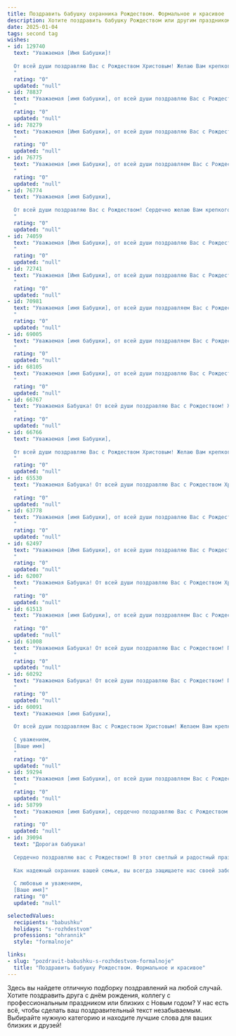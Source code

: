 ```yaml
---
title: Поздравить бабушку охранника Рождеством. Формальное и красивое
description: Хотите поздравить бабушку Рождеством или другим праздником? Наш ИИ создаст незабываемое поздравление, а вы обязательно выделитесь среди других.  
date: 2025-01-04
tags: second tag
wishes:
- id: 129740
  text: "Уважаемая [Имя Бабушки]!
  
  От всей души поздравляю Вас с Рождеством Христовым! Желаю Вам крепкого здоровья, душевного тепла, мира и благополучия в Новом году. Пусть Рождественское чудо согреет Ваше сердце радостью и надеждой, а ангельская защита всегда будет с Вами.  Пусть предстоящий год будет наполнен добрыми событиями и счастьем. С уважением и наилучшими пожеланиями.
  "
  rating: "0"
  updated: "null"
- id: 78837
  text: "Уважаемая [имя бабушки], от всей души поздравляю Вас с Рождеством! Желаю Вам крепкого здоровья, душевного тепла, радостных моментов и мирного неба над головой. Пусть этот светлый праздник принесет Вам благополучие и уют в Ваш дом.
  "
  rating: "0"
  updated: "null"
- id: 78279
  text: "Уважаемая [Имя Бабушки], от всей души поздравляю Вас с Рождеством Христовым! Желаю Вам крепкого здоровья, душевного тепла и  мира в Вашем доме. Пусть этот светлый праздник принесет Вам радость, благополучие и исполнение всех желаний.
  "
  rating: "0"
  updated: "null"
- id: 76775
  text: "Уважаемая [имя Бабушки], от всей души поздравляем Вас с Рождеством Христовым! Желаем Вам крепкого здоровья, душевного тепла и благополучия в Новом году. Пусть этот праздник принесет Вам мир, радость и светлые надежды.
  "
  rating: "0"
  updated: "null"
- id: 76774
  text: "Уважаемая [имя Бабушки],
  
  От всей души поздравляю Вас с Рождеством! Сердечно желаю Вам крепкого здоровья, душевного тепла, уюта в доме и праздничного настроения! Пусть в Новом году Вас сопровождает благополучие, мир и любовь!
  "
  rating: "0"
  updated: "null"
- id: 74059
  text: "Уважаемая [Имя Бабушки], от всей души поздравляю Вас с Рождеством! Желаю Вам крепкого здоровья, семейного благополучия и мирного, светлого праздника. Пусть этот день принесет Вам радость, тепло и уют.
  "
  rating: "0"
  updated: "null"
- id: 72741
  text: "Уважаемая [Имя Бабушки], от всей души поздравляю Вас с Рождеством Христовым! Желаю Вам крепкого здоровья, благополучия, семейного тепла и душевного спокойствия. Пусть этот светлый праздник принесет Вам только радость и мир.
  "
  rating: "0"
  updated: "null"
- id: 70981
  text: "Уважаемая [имя Бабушки], от всей души поздравляем Вас с Рождеством! Желаем Вам крепкого здоровья, душевного спокойствия и благополучия в Новом году. Пусть этот светлый праздник принесет в Вашу жизнь мир, радость и любовь.
  "
  rating: "0"
  updated: "null"
- id: 69005
  text: "Уважаемая [имя бабушки], от всей души поздравляем Вас с Рождеством! Желаем Вам крепкого здоровья, душевного тепла и мира в Вашем доме. Пусть этот светлый праздник принесет Вам радость, благополучие и исполнение всех желаний. С любовью и уважением, [Ваше имя].
  "
  rating: "0"
  updated: "null"
- id: 68105
  text: "Уважаемая [имя Бабушки], от всей души поздравляю Вас с Рождеством! Пусть этот светлый праздник принесет в Ваш дом мир, тепло и радость. Желаю Вам крепкого здоровья, благополучия и долгих лет жизни. Пусть Новый год будет полон добрых событий и исполнения желаний.
  "
  rating: "0"
  updated: "null"
- id: 66767
  text: "Уважаемая Бабушка! От всей души поздравляю Вас с Рождеством! Желаю Вам крепкого здоровья, душевного тепла,  мира и благополучия в наступающем году. Пусть в Вашей жизни будет больше радостных событий и приятных моментов.
  "
  rating: "0"
  updated: "null"
- id: 66766
  text: "Уважаемая [имя Бабушки],
  
  От всей души поздравляю Вас с Рождеством Христовым! Желаю Вам крепкого здоровья, душевного тепла, семейного уюта и мирного неба над головой. Пусть этот светлый праздник принесет в Вашу жизнь радость и благополучие.
  "
  rating: "0"
  updated: "null"
- id: 65530
  text: "Уважаемая Бабушка! От всей души поздравляю Вас с Рождеством Христовым! Желаю Вам крепкого здоровья, душевного спокойствия, тепла семейного очага и благополучия в Новом году! Пусть этот светлый праздник принесет Вам радость, мир и любовь!
  "
  rating: "0"
  updated: "null"
- id: 63778
  text: "Уважаемая [имя Бабушки], от всей души поздравляю Вас с Рождеством! Желаю Вам крепкого здоровья, душевного тепла и светлых праздничных дней в кругу близких. Пусть этот светлый праздник принесет в Ваш дом благополучие и радость!
  "
  rating: "0"
  updated: "null"
- id: 62497
  text: "Уважаемая [Имя Бабушки], от всей души поздравляю Вас с Рождеством Христовым! Желаю Вам крепкого здоровья, душевного тепла и благополучия в наступающем году. Пусть в Вашей жизни всегда будет мир, радость и любовь. Счастливого Рождества!
  "
  rating: "0"
  updated: "null"
- id: 62007
  text: "Уважаемая Бабушка! От всей души поздравляю Вас с Рождеством Христовым! Желаю Вам крепкого здоровья, душевного спокойствия и праздничного настроения. Пусть этот светлый праздник принесет в Ваш дом мир, благополучие и радость!
  "
  rating: "0"
  updated: "null"
- id: 61513
  text: "Уважаемая [имя Бабушки], от всей души поздравляем Вас с Рождеством Христовым! Пусть этот светлый праздник принесет в Ваш дом мир, тепло и радость, а ангел-хранитель всегда оберегает Вас. Желаем Вам крепкого здоровья, благополучия и долгих лет жизни.
  "
  rating: "0"
  updated: "null"
- id: 61008
  text: "Уважаемая Бабушка! От всей души поздравляю Вас с Рождеством! Пусть этот светлый праздник принесет в Ваш дом мир, радость и благополучие. Желаю Вам крепкого здоровья, долгих лет жизни и исполнения всех желаний.
  "
  rating: "0"
  updated: "null"
- id: 60292
  text: "Уважаемая Бабушка! От всей души поздравляю Вас с Рождеством! Пусть этот светлый праздник принесет Вам радость, мир и благополучие. Желаю Вам крепкого здоровья, долгих лет жизни и всегда праздничного настроения!
  "
  rating: "0"
  updated: "null"
- id: 60091
  text: "Уважаемая [имя Бабушки],
  
  От всей души поздравляем Вас с Рождеством Христовым! Желаем Вам крепкого здоровья, душевного тепла и благополучия в наступающем году. Пусть Ваша жизнь будет наполнена радостью, любовью и светлыми событиями.
  
  С уважением,
  [Ваше имя]
  "
  rating: "0"
  updated: "null"
- id: 59294
  text: "Уважаемая [имя Бабушки], от всей души поздравляем Вас с Рождеством Христовым! Пусть этот светлый праздник принесет в Ваш дом мир, любовь и благополучие. Желаем Вам крепкого здоровья, долгих лет жизни и побольше радостных моментов!
  "
  rating: "0"
  updated: "null"
- id: 58799
  text: "Уважаемая [имя Бабушки], сердечно поздравляю Вас с Рождеством Христовым! Желаю Вам крепкого здоровья, душевного спокойствия и благополучия в Новом году. Пусть Ваша жизнь будет наполнена радостью, любовью и теплом, а ангел-хранитель всегда оберегает Вас. Счастливого Рождества!
  "
  rating: "0"
  updated: "null"
- id: 39094
  text: "Дорогая бабушка!
  
  Сердечно поздравляю вас с Рождеством! В этот светлый и радостный праздник желаю вам здоровья, счастья и благополучия. Пусть в вашем доме всегда царит тепло, уют и любовь, а каждый новый день приносит только радостные события и положительные эмоции.
  
  Как надежный охранник вашей семьи, вы всегда защищаете нас своей заботой и поддержкой. Спасибо вам за терпение, мудрость и жизненный опыт, которыми вы делитесь с нами. Пусть все ваши мечты сбудутся, а рядом будут только близкие и родные люди.
  
  С любовью и уважением,
  [Ваше имя]"
  rating: "0"
  updated: "null"

selectedValues:
  recipients: "babushku"
  holidays: "s-rozhdestvom"
  professions: "ohrannik"
  style: "formalnoje"

links:
- slug: "pozdravit-babushku-s-rozhdestvom-formalnoje"
  title: "Поздравить бабушку Рождеством. Формальное и красивое"
---
```


Здесь вы найдете отличную подборку поздравлений на любой случай.
Хотите поздравить друга с днём рождения, коллегу с профессиональным праздником или близких с Новым годом? У нас есть всё, чтобы сделать ваш поздравительный текст незабываемым. Выбирайте нужную категорию и находите лучшие слова для ваших близких и друзей!
